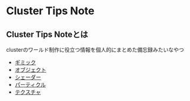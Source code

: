 # Cluster Tips Note

## Cluster Tips Noteとは
clusterのワールド制作に役立つ情報を個人的にまとめた備忘録みたいなやつ

* [ギミック](./GimmickTips/README.md)
* [オブジェクト]()
* [シェーダー]()
* [パーティクル]()
* [テクスチャ]()